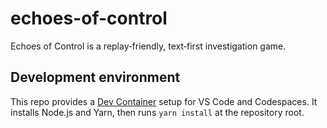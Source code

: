 # echoes-of-control
Echoes of Control is a replay‑friendly, text‑first investigation game.

## Development environment

This repo provides a [Dev Container](https://containers.dev/) setup for VS Code and Codespaces. It installs Node.js and Yarn, then runs `yarn install` at the repository root.
